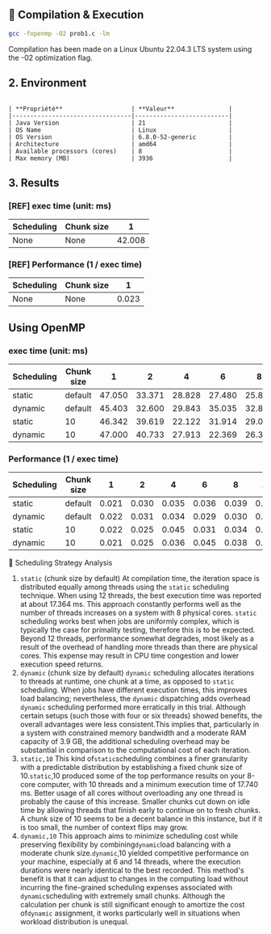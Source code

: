## 🧰 Compilation & Execution

```bash
gcc -fopenmp -O2 prob1.c -lm
```

Compilation has been made on a Linux Ubuntu 22.04.3 LTS system using the -02 optimization flag.

## 2. Environment

```

| **Propriété**                   | **Valeur**               |
|---------------------------------|--------------------------|
| Java Version                    | 21                       |
| OS Name                         | Linux                    |
| OS Version                      | 6.8.0-52-generic         |
| Architecture                    | amd64                    |
| Available processors (cores)    | 8                        |
| Max memory (MB)                 | 3936                     |

```

## 3. Results

### [REF] exec time (unit: ms)

| **Scheduling** | **Chunk size** | 1      |
| -------------- | -------------- | ------ |
| None           | None           | 42.008 |

### [REF] Performance (1 / exec time)

| **Scheduling** | **Chunk size** | 1     |
| -------------- | -------------- | ----- |
| None           | None           | 0.023 |

## Using OpenMP

### exec time (unit: ms)

| **Scheduling** | **Chunk size** | 1      | 2      | 4      | 6      | 8      | 10     | 12     | 14     | 16     |
| -------------- | -------------- | ------ | ------ | ------ | ------ | ------ | ------ | ------ | ------ | ------ |
| static         | default        | 47.050 | 33.371 | 28.828 | 27.480 | 25.877 | 22.054 | 17.364 | 20.796 | 21.502 |
| dynamic        | default        | 45.403 | 32.600 | 29.843 | 35.035 | 32.867 | 26.588 | 22.836 | 18.603 | 19.007 |
| static         | 10             | 46.342 | 39.619 | 22.122 | 31.914 | 29.079 | 17.740 | 21.084 | 20.375 | 19.017 |
| dynamic        | 10             | 47.000 | 40.733 | 27.913 | 22.369 | 26.388 | 21.925 | 19.518 | 18.699 | 21.066 |

### Performance (1 / exec time)

| **Scheduling** | **Chunk size** | 1     | 2     | 4     | 6     | 8     | 10    | 12    | 14    | 16    |
| -------------- | -------------- | ----- | ----- | ----- | ----- | ----- | ----- | ----- | ----- | ----- |
| static         | default        | 0.021 | 0.030 | 0.035 | 0.036 | 0.039 | 0.045 | 0.058 | 0.048 | 0.047 |
| dynamic        | default        | 0.022 | 0.031 | 0.034 | 0.029 | 0.030 | 0.038 | 0.044 | 0.054 | 0.053 |
| static         | 10             | 0.022 | 0.025 | 0.045 | 0.031 | 0.034 | 0.056 | 0.047 | 0.049 | 0.053 |
| dynamic        | 10             | 0.021 | 0.025 | 0.036 | 0.045 | 0.038 | 0.046 | 0.051 | 0.053 | 0.047 |

🧾 Scheduling Strategy Analysis

1. `static` (chunk size by default)
   At compilation time, the iteration space is distributed equally among threads using the `static` scheduling technique.
   When using 12 threads, the best execution time was reported at about 17.364 ms. This approach constantly performs well as the number of threads increases on a system with 8 physical cores.
   `static` scheduling works best when jobs are uniformly complex, which is typically the case for primality testing, therefore this is to be expected. Beyond 12 threads, performance somewhat degrades, most likely as a result of the overhead of handling more threads than there are physical cores.
   This expense may result in CPU time congestion and lower execution speed returns.
2. `dynamic` (chunk size by default)
   `dynamic` scheduling allocates iterations to threads at runtime, one chunk at a time, as opposed to `static` scheduling.
   When jobs have different execution times, this improves load balancing; nevertheless, the `dynamic` dispatching adds overhead
   `dynamic` scheduling performed more erratically in this trial. Although certain setups (such those with four or six threads) showed benefits, the overall advantages were less consistent.This implies that, particularly in a system with constrained memory bandwidth and a moderate RAM capacity of 3.9 GB, the additional scheduling overhead may be substantial in comparison to the computational cost of each iteration.
3. `static,10`
   This kind of`static`scheduling combines a finer granularity with a predictable distribution by establishing a
   fixed chunk size of 10.`static`,10 produced some of the top performance results on your 8-core computer, with 10 threads and a minimum execution time of 17.740 ms. Better usage of all cores without overloading any one thread is probably the cause of this increase. Smaller chunks cut down on idle time by allowing threads that finish early to continue on to fresh chunks.
   A chunk size of 10 seems to be a decent balance in this instance, but if it is too small, the number of context flips may grow.
4. `dynamic,10`
   This approach aims to minimize scheduling cost while preserving flexibility by combining`dynamic`load balancing with a moderate chunk size.`dynamic`,10 yielded competitive performance on your machine, especially at 6 and 14 threads, where the execution durations were nearly identical to the best recorded.
   This method's benefit is that it can adjust to changes in the computing load without incurring the fine-grained scheduling expenses associated with `dynamic`scheduling with extremely small chunks.
   Although the calculation per chunk is still significant enough to amortize the cost of`dynamic` assignment, it works particularly well in situations when workload distribution is unequal.
